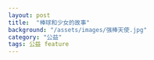 ```yaml
---
layout: post
title:  "棒球和少女的故事"
background: "/assets/images/强棒天使.jpg"
category: "公益"
tags: 公益 feature
---
```

